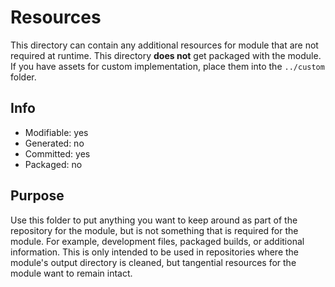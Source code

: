 # Resources
This directory can contain any additional resources for module that are not required at runtime. This directory **does not** get packaged with the module. If you have assets for custom implementation, place them into the `../custom` folder.

## Info
- Modifiable: yes
- Generated: no
- Committed: yes
- Packaged: no

## Purpose
Use this folder to put anything you want to keep around as part of the repository for the module, but is not something that is required for the module. For example, development files, packaged builds, or additional information. This is only intended to be used in repositories where the module's output directory is cleaned, but tangential resources for the module want to remain intact.